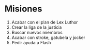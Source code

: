 # Misiones

1. Acabar con el plan de Lex Luthor
2. Crear la liga de la justicia
3. Buscar nuevos miembros
4. Acabar con stroke, gatubela y jocker
5. Pedir ayuda a Flash